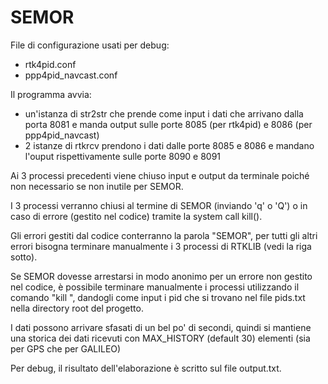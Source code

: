# SEMOR
File di configurazione usati per debug:
- rtk4pid.conf
- ppp4pid_navcast.conf

Il programma avvia:
- un'istanza di str2str che prende come input i dati che arrivano dalla porta 8081 e manda output sulle porte 8085 (per rtk4pid) e 8086 (per ppp4pid_navcast)
- 2 istanze di rtkrcv prendono i dati dalle porte 8085 e 8086 e mandano l'ouput rispettivamente sulle porte 8090 e 8091


Ai 3 processi precedenti viene chiuso input e output da terminale poiché non necessario se non inutile per SEMOR.

I 3 processi verranno chiusi al termine di SEMOR (inviando 'q' o 'Q') o in caso di errore (gestito nel codice) tramite la system call kill().

Gli errori gestiti dal codice conterranno la parola "SEMOR", per tutti gli altri errori bisogna terminare manualmente i 3 processi di RTKLIB (vedi la riga sotto).

Se SEMOR dovesse arrestarsi in modo anonimo per un errore non gestito nel codice, è possibile terminare manualmente i processi utilizzando il comando "kill <pid>", dandogli come input i pid che si trovano nel file pids.txt nella directory root del progetto.

I dati possono arrivare sfasati di un bel po' di secondi, quindi si mantiene una storica dei dati ricevuti con MAX_HISTORY (default 30) elementi (sia per GPS che per GALILEO)

Per debug, il risultato dell'elaborazione è scritto sul file output.txt.

